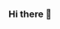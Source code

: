### Hi there 👋

<!--
**AtharvasChessClub/AtharvasChessClub** is a ✨ _special_ ✨ repository because its `README.md` (this file) appears on your GitHub profile.

Here are some ideas to get you started:

- 🔭 I’m currently working on The Atharva's Chess Club Website
- 🌱 I’m currently learning To code like a PRO ;)
- 👯 I’m looking to collaborate on -
- 🤔 I’m looking for help with Currently no-one
- 💬 Ask me about ...
- 📫 How to reach me: atharvaschessclub@gmail.com
- 😄 Pronouns: none :)
- ⚡ Fun fact: I am only 11
-->
